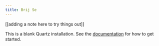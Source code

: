 ```yaml
---
title: Brij Se
---
```

[[adding a note here to try things out]]


This is a blank Quartz installation.
See the [documentation](https://quartz.jzhao.xyz) for how to get started.
